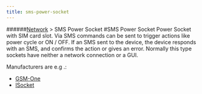 ```yaml
---
title: sms-power-socket
---
```

######[Network](../wiki/network-technology.html) > SMS Power Socket
#SMS Power Socket
Power Socket with SIM card slot. Via SMS commands can be sent to trigger actions like power cycle or ON / OFF. If an SMS sent to the device, the device responds with an SMS, and confirms the action or gives an error.
Normally this type sockets have neither a network connection or a GUI.  

Manufacturers are e.g .:  
* <a href="http://www.gsm-one.de/" target="_blank">GSM-One</a>
* <a href="http://www.isocket.de/" target="_blank">ISocket</a>